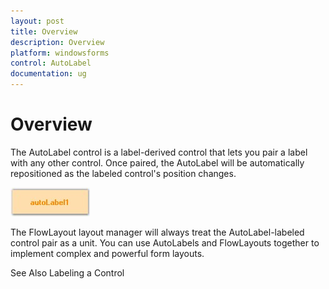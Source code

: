 ```yaml
---
layout: post
title: Overview
description: Overview
platform: windowsforms
control: AutoLabel
documentation: ug
---
```



# Overview

The AutoLabel control is a label-derived control that lets you pair a label with any other control. Once paired, the AutoLabel will be automatically repositioned as the labeled control's position changes.

![](AutoLabel-Images/Overview_img7.jpg)



The FlowLayout layout manager will always treat the AutoLabel-labeled control pair as a unit. You can use AutoLabels and FlowLayouts together to implement complex and powerful form layouts.

 See Also Labeling a Control